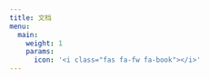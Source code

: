 ```yaml
---
title: 文档
menu:
  main:
    weight: 1
    params:
      icon: '<i class="fas fa-fw fa-book"></i>'
---
```

